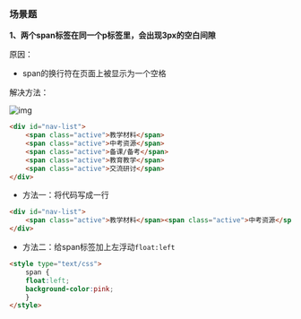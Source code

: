 ### 场景题

**1、两个span标签在同一个p标签里，会出现3px的空白间隙**

原因：

- span的换行符在页面上被显示为一个空格

解决方法：

![img](https://img-blog.csdn.net/20180316161959893)

```html
<div id="nav-list">
    <span class="active">教学材料</span>
    <span class="active">中考资源</span>
    <span class="active">备课/备考</span>
    <span class="active">教育教学</span>
    <span class="active">交流研讨</span>
</div>
```

- 方法一：将代码写成一行

```html
<div id="nav-list">
    <span class="active">教学材料</span><span class="active">中考资源</span><span class="active">备课/备考</span><span class="active">教育教学</span>  
</div>
```

- 方法二：给span标签加上左浮动`float:left`

```html
<style type="text/css">
	span {
	float:left;
	background-color:pink;
	}
</style>
```

